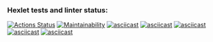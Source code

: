 ### Hexlet tests and linter status:
[![Actions Status](https://github.com/kate2610k/php-project-45/actions/workflows/hexlet-check.yml/badge.svg)](https://github.com/kate2610k/php-project-45/actions)
[![Maintainability](https://api.codeclimate.com/v1/badges/9f1ad25c3ca636f85337/maintainability)](https://codeclimate.com/github/kate2610k/php-project-45/maintainability)
[![asciicast](https://asciinema.org/a/oLmC3qMFpN11Zudfhcm0hCfvB.svg)](https://asciinema.org/a/oLmC3qMFpN11Zudfhcm0hCfvB)
[![asciicast](https://asciinema.org/a/C8QgzXB6FSDOZD5vS2Rdpr7UF.svg)](https://asciinema.org/a/C8QgzXB6FSDOZD5vS2Rdpr7UF)
[![asciicast](https://asciinema.org/a/BdheOMDpd6rRYgqUU67j6btmJ.svg)](https://asciinema.org/a/BdheOMDpd6rRYgqUU67j6btmJ)
[![asciicast](https://asciinema.org/a/6oWbJlxh8PdzlmQIeDuFdXA4B.svg)](https://asciinema.org/a/6oWbJlxh8PdzlmQIeDuFdXA4B)
[![asciicast](https://asciinema.org/a/YCvurMwDzhiSq8KnNyf3IRQBg.svg)](https://asciinema.org/a/YCvurMwDzhiSq8KnNyf3IRQBg)

